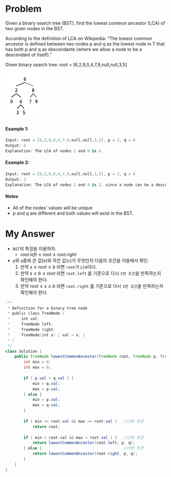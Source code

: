 # Problem

Given a binary search tree (BST), find the lowest common ancestor (LCA) of two given nodes in the BST.

According to the definition of LCA on Wikipedia: “The lowest common ancestor is defined between two nodes p and q as the lowest node in T that has both p and q as descendants (where we allow a node to be a descendant of itself).”

Given binary search tree:  root = [6,2,8,0,4,7,9,null,null,3,5]

![](img/lca_bst_tree.png)

#### Example 1:

```swift
Input: root = [6,2,8,0,4,7,9,null,null,3,5], p = 2, q = 8
Output: 6
Explanation: The LCA of nodes 2 and 8 is 6.
```

#### Example 2:

```swift
Input: root = [6,2,8,0,4,7,9,null,null,3,5], p = 2, q = 4
Output: 2
Explanation: The LCA of nodes 2 and 4 is 2, since a node can be a descendant of itself according to the LCA definition.
```

#### Notes

* All of the nodes' values will be unique
* p and q are different and both values will exist in the BST.


# My Answer

* `BST`의 특징을 이용하자.
    * $root.left \le root \le root.right$
* `p`와 `q`중에 큰 값(`b`)와 작은 값(`s`)가 무엇인지 다음의 조건을 이용해서 확인.
    1. 만약 $s \le root \le b$ 라면 `root`가 `LCA`이다.
    2. 만약 $s \le b \le root$ 라면 `root.left` 를 기준으로 다시 `1번 조건`을 만족하는지 확인해야 한다.
    3. 만약 $root \le s \le b$ 라면 `root.right` 를 기준으로 다시 `1번 조건`을 만족하는지 확인해야 한다.
  
```java
/**
 * Definition for a binary tree node.
 * public class TreeNode {
 *     int val;
 *     TreeNode left;
 *     TreeNode right;
 *     TreeNode(int x) { val = x; }
 * }
 */
class Solution {
    public TreeNode lowestCommonAncestor(TreeNode root, TreeNode p, TreeNode q) {
        int min = 0;
        int max = 0;
        
        if ( p.val > q.val ) {
            min = q.val;
            max = p.val;
        } else {
            min = p.val;
            max = q.val;
        }
        
        if ( min <= root.val && max >= root.val )   //1번 조건
            return root;
        
        if ( min < root.val && max < root.val ) {   //2번 조건
            return lowestCommonAncestor(root.left, p, q);
        } else {                                    //3번 조건
            return lowestCommonAncestor(root.right, p, q);
        }
    }
}
```
